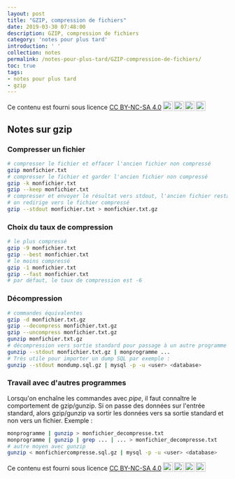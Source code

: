```yaml
---
layout: post
title: "GZIP, compression de fichiers"
date: 2019-03-30 07:48:00
description: GZIP, compression de fichiers
category: 'notes pour plus tard'
introduction: ' '
collection: notes
permalink: /notes-pour-plus-tard/GZIP-compression-de-fichiers/
toc: true
tags:
- notes pour plus tard
- gzip
---
```


Ce contenu est fourni sous licence [CC BY-NC-SA 4.0](https://creativecommons.org/licenses/by-nc-sa/4.0/deed.fr)<img style="height:22px!important;margin-left:3px;vertical-align:text-bottom;" src="https://mirrors.creativecommons.org/presskit/icons/cc.svg?ref=chooser-v1"><img style="height:22px!important;margin-left:3px;vertical-align:text-bottom;" src="https://mirrors.creativecommons.org/presskit/icons/by.svg?ref=chooser-v1"><img style="height:22px!important;margin-left:3px;vertical-align:text-bottom;" src="https://mirrors.creativecommons.org/presskit/icons/nc.svg?ref=chooser-v1"><img style="height:22px!important;margin-left:3px;vertical-align:text-bottom;" src="https://mirrors.creativecommons.org/presskit/icons/sa.svg?ref=chooser-v1">

## Notes sur gzip

### Compresser un fichier
``` bash
# compresser le fichier et effacer l'ancien fichier non compressé
gzip monfichier.txt
# compresser le fichier et garder l'ancien fichier non compressé
gzip -k monfichier.txt
gzip --keep monfichier.txt
# compresser et envoyer le résultat vers stdout, l'ancien fichier restant présent
# on redirige vers le fichier compressé
gzip --stdout monfichier.txt > monfichier.txt.gz
```

### Choix du taux de compression
``` bash
# le plus compressé
gzip -9 monfichier.txt
gzip --best monfichier.txt
# le moins compressé
gzip -1 monfichier.txt
gzip --fast monfichier.txt
# par défaut, le taux de compression est -6
```

### Décompression
``` bash
# commandes équivalentes
gzip -d monfichier.txt.gz
gzip --decompress monfichier.txt.gz
gzip --uncompress monfichier.txt.gz
gunzip monfichier.txt.gz
# décompression vers sortie standard pour passage à un autre programme
gunzip --stdout monfichier.txt.gz | monprogramme ...
# Très utile pour importer un dump SQL par exemple :
gunzip --stdout mondump.sql.gz | mysql -p -u <user> <database> 
```

### Travail avec d'autres programmes
Lorsqu'on enchaîne les commandes avec _pipe_, il faut connaître le comportement de gzip/gunzip. Si on passe des données sur l'entrée standard, alors gzip/gunzip va sortir les données vers sa sortie standard et non vers un fichier. Exemple :
``` bash
monprogramme | gunzip > monfichier_decompresse.txt
monprogramme | gunzip | grep ... | ... > monfichier_decompresse.txt
# autre moyen avec gunzip
gunzip < monfichiercompresse.sql.gz | mysql -p -u <user> <database> 
```

Ce contenu est fourni sous licence [CC BY-NC-SA 4.0](https://creativecommons.org/licenses/by-nc-sa/4.0/deed.fr)<img style="height:22px!important;margin-left:3px;vertical-align:text-bottom;" src="https://mirrors.creativecommons.org/presskit/icons/cc.svg?ref=chooser-v1"><img style="height:22px!important;margin-left:3px;vertical-align:text-bottom;" src="https://mirrors.creativecommons.org/presskit/icons/by.svg?ref=chooser-v1"><img style="height:22px!important;margin-left:3px;vertical-align:text-bottom;" src="https://mirrors.creativecommons.org/presskit/icons/nc.svg?ref=chooser-v1"><img style="height:22px!important;margin-left:3px;vertical-align:text-bottom;" src="https://mirrors.creativecommons.org/presskit/icons/sa.svg?ref=chooser-v1">
